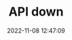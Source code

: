 ---
title: API down
date: 2022-11-08 12:47:09
resolved: false
resolvedWhen: 
severity: down
affected:
  - API
section: issue
---
